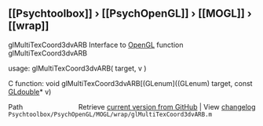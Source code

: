 ## [[Psychtoolbox]] &#8250; [[PsychOpenGL]] &#8250; [[MOGL]] &#8250; [[wrap]]

glMultiTexCoord3dvARB  Interface to [OpenGL](OpenGL) function glMultiTexCoord3dvARB  
  
usage:  glMultiTexCoord3dvARB( target, v )  
  
C function:  void glMultiTexCoord3dvARB[(GLenum]((GLenum) target, const [GLdouble](GLdouble)\* v)  




<div class="code_header" style="text-align:right;">
  <span style="float:left;">Path&nbsp;&nbsp;</span> <span class="counter">Retrieve <a href=
  "https://raw.github.com/Psychtoolbox-3/Psychtoolbox-3/beta/Psychtoolbox/PsychOpenGL/MOGL/wrap/glMultiTexCoord3dvARB.m">current version from GitHub</a> | View <a href=
  "https://github.com/Psychtoolbox-3/Psychtoolbox-3/commits/beta/Psychtoolbox/PsychOpenGL/MOGL/wrap/glMultiTexCoord3dvARB.m">changelog</a></span>
</div>
<div class="code">
  <code>Psychtoolbox/PsychOpenGL/MOGL/wrap/glMultiTexCoord3dvARB.m</code>
</div>

